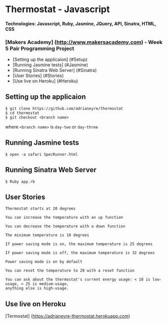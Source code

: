# Thermostat - Javascript
#### Technologies: Javascript, Ruby, Jasmine, JQuery, API, Sinatra, HTML, CSS

### [Makers Academy] (http://www.makersacademy.com) - Week 5 Pair Programming Project

* [Setting up the applicaion] (#Setup)
* [Running Jasmine tests] (#Jasmine)
* [Running Sinatra Web Server] (#Sinatra)
* [User Stories] (#Stories)
* [Use live on Heroku] (#Heroku)

## <a name="Setup">Setting up the applicaion</a>
```shell
$ git clone https://github.com/adrianeyre/thermostat
$ cd thermostat
$ git checkout <branch name>
```
where `<branch name>` is `day-two` or `day-three`

## <a name="Jasmine">Running Jasmine tests</a>
```shell
$ open -a safari SpecRunner.html
```

## <a name="Sinatra">Running Sinatra Web Server</a>
```shell
$ Ruby app.rb
```

## <a name="Stories">User Stories</a>
```
Thermostat starts at 20 degrees

You can increase the temperature with an up function

You can decrease the temperature with a down function

The minimum temperature is 10 degrees

If power saving mode is on, the maximum temperature is 25 degrees

If power saving mode is off, the maximum temperature is 32 degrees

Power saving mode is on by default

You can reset the temperature to 20 with a reset function

You can ask about the thermostat's current energy usage: < 18 is low-usage, < 25 is medium-usage,
anything else is high-usage.
```

## <a name="Heroku">Use live on Heroku</a>

[Termostat] (https://adrianeyre-thermostat.herokuapp.com)
